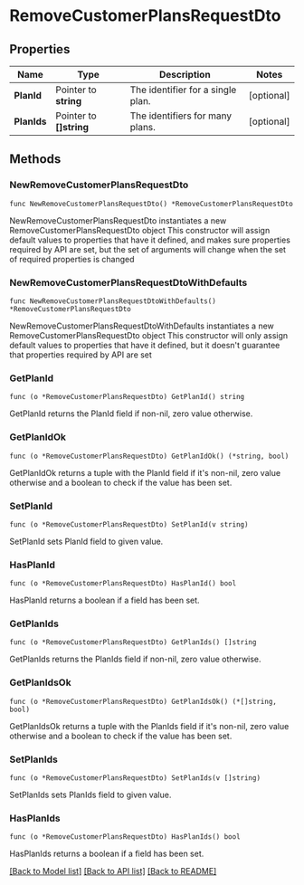 # RemoveCustomerPlansRequestDto

## Properties

Name | Type | Description | Notes
------------ | ------------- | ------------- | -------------
**PlanId** | Pointer to **string** | The identifier for a single plan. | [optional] 
**PlanIds** | Pointer to **[]string** | The identifiers for many plans. | [optional] 

## Methods

### NewRemoveCustomerPlansRequestDto

`func NewRemoveCustomerPlansRequestDto() *RemoveCustomerPlansRequestDto`

NewRemoveCustomerPlansRequestDto instantiates a new RemoveCustomerPlansRequestDto object
This constructor will assign default values to properties that have it defined,
and makes sure properties required by API are set, but the set of arguments
will change when the set of required properties is changed

### NewRemoveCustomerPlansRequestDtoWithDefaults

`func NewRemoveCustomerPlansRequestDtoWithDefaults() *RemoveCustomerPlansRequestDto`

NewRemoveCustomerPlansRequestDtoWithDefaults instantiates a new RemoveCustomerPlansRequestDto object
This constructor will only assign default values to properties that have it defined,
but it doesn't guarantee that properties required by API are set

### GetPlanId

`func (o *RemoveCustomerPlansRequestDto) GetPlanId() string`

GetPlanId returns the PlanId field if non-nil, zero value otherwise.

### GetPlanIdOk

`func (o *RemoveCustomerPlansRequestDto) GetPlanIdOk() (*string, bool)`

GetPlanIdOk returns a tuple with the PlanId field if it's non-nil, zero value otherwise
and a boolean to check if the value has been set.

### SetPlanId

`func (o *RemoveCustomerPlansRequestDto) SetPlanId(v string)`

SetPlanId sets PlanId field to given value.

### HasPlanId

`func (o *RemoveCustomerPlansRequestDto) HasPlanId() bool`

HasPlanId returns a boolean if a field has been set.

### GetPlanIds

`func (o *RemoveCustomerPlansRequestDto) GetPlanIds() []string`

GetPlanIds returns the PlanIds field if non-nil, zero value otherwise.

### GetPlanIdsOk

`func (o *RemoveCustomerPlansRequestDto) GetPlanIdsOk() (*[]string, bool)`

GetPlanIdsOk returns a tuple with the PlanIds field if it's non-nil, zero value otherwise
and a boolean to check if the value has been set.

### SetPlanIds

`func (o *RemoveCustomerPlansRequestDto) SetPlanIds(v []string)`

SetPlanIds sets PlanIds field to given value.

### HasPlanIds

`func (o *RemoveCustomerPlansRequestDto) HasPlanIds() bool`

HasPlanIds returns a boolean if a field has been set.


[[Back to Model list]](../README.md#documentation-for-models) [[Back to API list]](../README.md#documentation-for-api-endpoints) [[Back to README]](../README.md)


